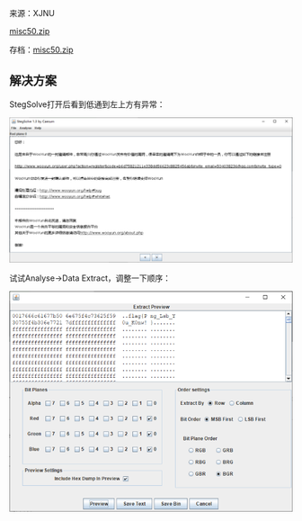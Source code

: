 来源：XJNU

[misc50.zip](https://ctf.bugku.com/files/69fed30501c47ddd56250587d359e7d9/misc50.zip)

存档：[misc50.zip](./problems/misc50.zip)

## 解决方案
StegSolve打开后看到低通到左上方有异常：

![乌云邀请码-1.png](./img/乌云邀请码-1.png)

试试Analyse->Data Extract，调整一下顺序：

![乌云邀请码-2.png](./img/乌云邀请码-2.png)
